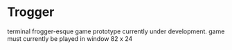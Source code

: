# Trogger
terminal frogger-esque game prototype currently under development. game must currently be played in window 82 x 24
